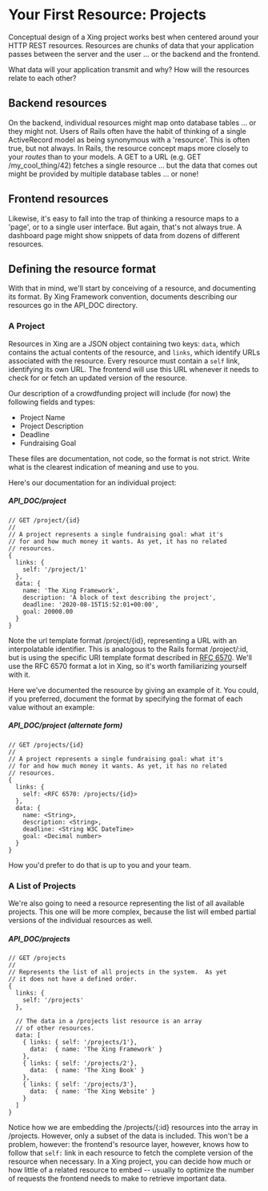 # Your First Resource: Projects

Conceptual design of a Xing project works best when centered around your HTTP REST resources. Resources are chunks of data that your application passes between the server and the user ... or the backend and the frontend.

What data will your application transmit and why?  How will the resources relate to each other?

## Backend resources

On the backend, individual resources might map onto database tables ... or they might not.  Users of Rails often have the habit of thinking of a single ActiveRecord model as being synonymous with a 'resource'.  This is often true, but not always. In Rails, the resource concept maps more closely to your *routes* than to your models.  A GET to a URL (e.g. GET /my_cool_thing/42) fetches a single resource ... but the data that comes out might be provided by multiple database tables ... or none!  

## Frontend resources

Likewise, it's easy to fall into the trap of thinking a resource maps to a 'page', or to a single user interface.  But again, that's not always true.  A dashboard page might show snippets of data from dozens of different resources.

## Defining the resource format

With that in mind, we'll start by conceiving of a resource, and documenting its format.  By Xing Framework convention, documents describing our resources go in the API_DOC directory.

### A Project

Resources in Xing are a JSON object containing two keys: ```data```, which contains the actual contents of the resource, and ```links```, which identify URLs associated with the resource.  Every resource must contain a ```self``` link, identifying its own URL.  The frontend will use this URL whenever it needs to check for or fetch an updated version of the resource.

Our description of a crowdfunding project will include (for now) the following fields and types:

* Project Name
* Project Description
* Deadline
* Fundraising Goal

These files are documentation, not code, so the format is not strict. Write what is the clearest indication of meaning and use to you.

Here's our documentation for an individual project:

##### API_DOC/project
    
    // GET /project/{id} 
    //
    // A project represents a single fundraising goal: what it's
    // for and how much money it wants. As yet, it has no related
    // resources.
    {
      links: {
        self: '/project/1'
      },
      data: {
        name: 'The Xing Framework',
        description: 'A block of text describing the project',
        deadline: '2020-08-15T15:52:01+00:00',
        goal: 20000.00
      }
    }

Note the url template format /project/{id}, representing a URL with an interpolatable identifier.  This is analogous to the Rails format /project/:id, but is using the specific URI template format described in [RFC 6570](https://tools.ietf.org/html/rfc6570). We'll use the RFC 6570 format a lot in Xing, so it's worth familiarizing yourself with it. 

Here we've documented the resource by giving an example of it. You could, if you preferred, document the format by specifying the format of each value without an example:

##### API_DOC/project (alternate form)

    // GET /projects/{id} 
    //
    // A project represents a single fundraising goal: what it's
    // for and how much money it wants. As yet, it has no related
    // resources.
    {
      links: {
        self: <RFC 6570: /projects/{id}>
      },
      data: {
        name: <String>,
        description: <String>,
        deadline: <String W3C DateTime>
        goal: <Decimal number>
      }
    }
    
How you'd prefer to do that is up to you and your team.    
    
    
### A List of Projects

We're also going to need a resource representing the list of all available projects.  This one will be more complex, because the list will embed partial versions of the individual resources as well.

##### API_DOC/projects

    // GET /projects
    //
    // Represents the list of all projects in the system.  As yet
    // it does not have a defined order.
    {
      links: {
        self: '/projects'
      },
      
      // The data in a /projects list resource is an array
      // of other resources.
      data: [
        { links: { self: '/projects/1'},
          data:  { name: 'The Xing Framework' } 
        },
        { links: { self: '/projects/2'},
          data:  { name: 'The Xing Book' } 
        },
        { links: { self: '/projects/3'},
          data:  { name: 'The Xing Website' } 
        }
      ]
    }

Notice how we are embedding the /projects/{:id} resources into the array in /projects. However, only a subset of the data is included.  This won't be a problem, however: the frontend's resource layer, however, knows how to follow that ```self:``` link in each resource to fetch the complete version of the resource when necessary.  In a Xing project, you can decide how much or how little of a related resource to embed -- usually to optimize the number of requests the frontend needs to make to retrieve important data.
